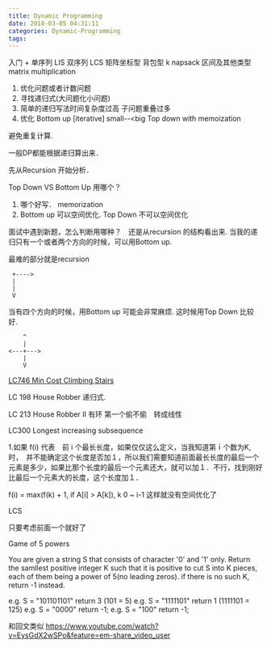 ```yaml
---
title: Dynamic Programming
date: 2018-03-05 04:31:11
categories: Dynamic-Programming
tags:
---
```


入门 + 单序列 LIS
双序列  LCS
矩阵坐标型 
背包型 k napsack
区间及其他类型 matrix multiplication

1. 优化问题或者计数问题
2. 寻找递归式(大问题化小问题)
3. 简单的递归写法时间复杂度过高
   子问题重叠过多
4. 优化
  Bottom up [iterative] small--&lt;big
  Top down with memoization

避免重复计算.

一般DP都能根据递归算出来．

先从Recursion 开始分析．

Top Down VS Bottom Up 用哪个？

1. 哪个好写． memorization
2. Bottom up 可以空间优化. Top Down 不可以空间优化 

面试中遇到新题，怎么判断用哪种？　还是从recursion 的结构看出来.
当我的递归只有一个或者两个方向的时候，可以用Bottom up.

最难的部分就是recursion

```text
 +---->
 |
 |
 V
```

当有四个方向的时候，用Bottom up 可能会非常麻烦. 这时候用Top Down 比较好.

```text
    ^
    |
<---+--->  
    |
    V
```


[LC746 Min Cost Climbing Stairs](http://www.wayne.ink/2018/03/05/LeetCode/0746-Min-Cost-Climbing-Stairs/)

LC 198 House Robber
递归式.

LC 213 House Robber II
有环 第一个偷不偷　转成线性

LC300 Longest increasing subsequence

1.如果 f(i) 代表　前 i 个最长长度，如果仅仅这么定义，当我知道第ｉ个数为K, 时，　并不能确定这个长度是否加１，所以我们需要知道前面最长长度的最后一个元素是多少，如果比那个长度的最后一个元素还大，就可以加１．不行，找到刚好比最后一个元素大的长度，这个长度加１．


f(i) = max(f(k) + 1, if A[i] > A[k]), k  0  ~ i-1 这样就没有空间优化了

LCS

只要考虑前面一个就好了

Game of 5 powers

You are given a string S that consists of character '0' and '1' only. Return the samllest positive integer K such that it is positive to cut S into K pieces, each of them being a power of 5(no leading zeros). if there is no such K, return -1 instead.

e.g. S = "101101101" return 3 (101 = 5)
e.g. S = "1111101" return 1 (1111101 = 125)
e.g. S = "0000" return -1;
e.g. S = "100" return -1;

和回文类似
https://www.youtube.com/watch?v=EysGdX2wSPo&feature=em-share_video_user




